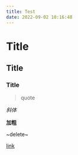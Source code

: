 ```yaml
---
title: Test
date: 2022-09-02 10:16:48
---
```

# Title
## Title
### Title
> quote

*斜体*

**加粗**

~delete~

[link](url)
